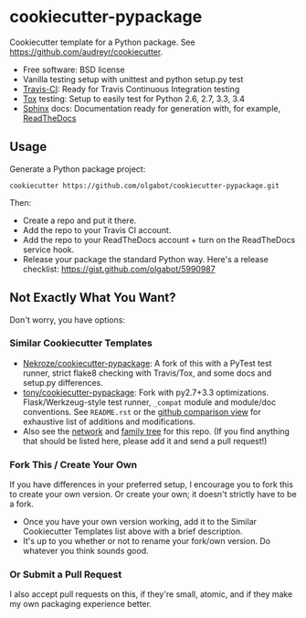 cookiecutter-pypackage
======================

Cookiecutter template for a Python package. See <https://github.com/audreyr/cookiecutter>.

-   Free software: BSD license
-   Vanilla testing setup with unittest and python setup.py test
-   [Travis-CI](http://travis-ci.org/): Ready for Travis Continuous Integration testing
-   [Tox](http://testrun.org/tox/) testing: Setup to easily test for Python 2.6, 2.7, 3.3, 3.4
-   [Sphinx](http://sphinx-doc.org/) docs: Documentation ready for generation with, for example, [ReadTheDocs](https://readthedocs.org/)

Usage
-----

Generate a Python package project:

    cookiecutter https://github.com/olgabot/cookiecutter-pypackage.git

Then:

-   Create a repo and put it there.
-   Add the repo to your Travis CI account.
-   Add the repo to your ReadTheDocs account + turn on the ReadTheDocs service hook.
-   Release your package the standard Python way. Here's a release checklist: <https://gist.github.com/olgabot/5990987>

Not Exactly What You Want?
--------------------------

Don't worry, you have options:

### Similar Cookiecutter Templates

-   [Nekroze/cookiecutter-pypackage](https://github.com/Nekroze/cookiecutter-pypackage): A fork of this with a PyTest test runner, strict flake8 checking with Travis/Tox, and some docs and setup.py differences.
-   [tony/cookiecutter-pypackage](https://github.com/tony/cookiecutter-pypackage): Fork with py2.7+3.3 optimizations. Flask/Werkzeug-style test runner, `_compat` module and module/doc conventions. See `README.rst` or the [github comparison view](https://github.com/tony/cookiecutter-pypackage/compare/olgabot:master...master) for exhaustive list of additions and modifications.
-   Also see the [network](https://github.com/olgabot/cookiecutter-pypackage/network) and [family tree](https://github.com/olgabot/cookiecutter-pypackage/network/members) for this repo. (If you find anything that should be listed here, please add it and send a pull request!)

### Fork This / Create Your Own

If you have differences in your preferred setup, I encourage you to fork this to create your own version. Or create your own; it doesn't strictly have to be a fork.

-   Once you have your own version working, add it to the Similar Cookiecutter Templates list above with a brief description.
-   It's up to you whether or not to rename your fork/own version. Do whatever you think sounds good.

### Or Submit a Pull Request

I also accept pull requests on this, if they're small, atomic, and if they make my own packaging experience better.
